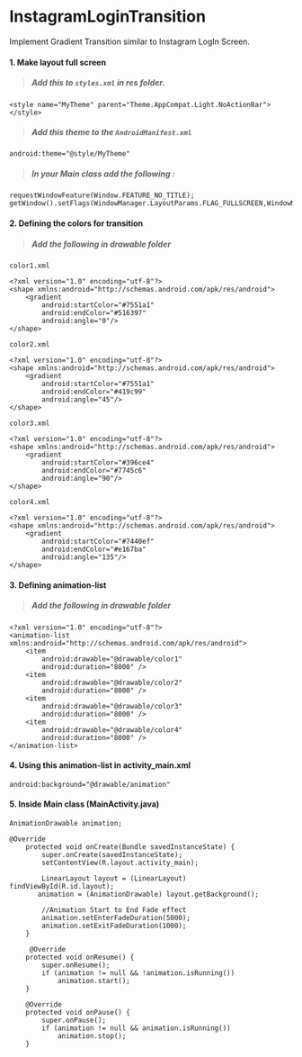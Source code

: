 # InstagramLoginTransition
Implement Gradient Transition similar to Instagram LogIn Screen.

#### 1. Make layout full screen
> ##### Add this to `styles.xml` in res folder.
```
<style name="MyTheme" parent="Theme.AppCompat.Light.NoActionBar">
</style>
``` 
>##### Add this theme to the `AndroidManifest.xml`
```
android:theme="@style/MyTheme"
```
> ##### In your Main class add the following :
```
requestWindowFeature(Window.FEATURE_NO_TITLE);
getWindow().setFlags(WindowManager.LayoutParams.FLAG_FULLSCREEN,WindowManager.LayoutParams.FLAG_FULLSCREEN);
```

#### 2. Defining the colors for transition
> ##### Add the following in drawable folder

`color1.xml`
```
<?xml version="1.0" encoding="utf-8"?>
<shape xmlns:android="http://schemas.android.com/apk/res/android">
    <gradient
        android:startColor="#7551a1"
        android:endColor="#516397"
        android:angle="0"/>
</shape>
```
`color2.xml`
```
<?xml version="1.0" encoding="utf-8"?>
<shape xmlns:android="http://schemas.android.com/apk/res/android">
    <gradient
        android:startColor="#7551a1"
        android:endColor="#419c99"
        android:angle="45"/>
</shape>
```
`color3.xml`
```
<?xml version="1.0" encoding="utf-8"?>
<shape xmlns:android="http://schemas.android.com/apk/res/android">
    <gradient
        android:startColor="#396ce4"
        android:endColor="#7745c6"
        android:angle="90"/>
</shape>
```
`color4.xml`
```
<?xml version="1.0" encoding="utf-8"?>
<shape xmlns:android="http://schemas.android.com/apk/res/android">
    <gradient
        android:startColor="#7440ef"
        android:endColor="#e167ba"
        android:angle="135"/>
</shape>
```

#### 3. Defining animation-list
> ##### Add the following in drawable folder
```
<?xml version="1.0" encoding="utf-8"?>
<animation-list xmlns:android="http://schemas.android.com/apk/res/android">
    <item
        android:drawable="@drawable/color1"
        android:duration="8000" />
    <item
        android:drawable="@drawable/color2"
        android:duration="8000" />
    <item
        android:drawable="@drawable/color3"
        android:duration="8000" />
    <item
        android:drawable="@drawable/color4"
        android:duration="8000" />
</animation-list>
```

#### 4. Using this animation-list in activity_main.xml
```
android:background="@drawable/animation"
```

#### 5. Inside Main class (MainActivity.java)
```
AnimationDrawable animation;

@Override
    protected void onCreate(Bundle savedInstanceState) {
        super.onCreate(savedInstanceState);
        setContentView(R.layout.activity_main);

        LinearLayout layout = (LinearLayout) findViewById(R.id.layout);
       animation = (AnimationDrawable) layout.getBackground();

        //Animation Start to End Fade effect
        animation.setEnterFadeDuration(5000);
        animation.setExitFadeDuration(1000);
    }
    
     @Override
    protected void onResume() {
        super.onResume();
        if (animation != null && !animation.isRunning())
            animation.start();
    }

    @Override
    protected void onPause() {
        super.onPause();
        if (animation != null && animation.isRunning())
            animation.stop();
    }
```

